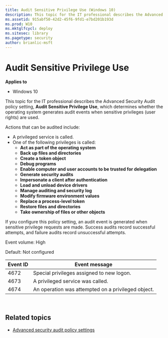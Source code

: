 ```yaml
---
title: Audit Sensitive Privilege Use (Windows 10)
description: This topic for the IT professional describes the Advanced Security Audit policy setting, Audit Sensitive Privilege Use, which determines whether the operating system generates audit events when sensitive privileges (user rights) are used.
ms.assetid: 915abf50-42d2-45f6-9fd1-e7bd201b193d
ms.prod: W10
ms.mktglfcycl: deploy
ms.sitesec: library
ms.pagetype: security
author: brianlic-msft
---
```


# Audit Sensitive Privilege Use

**Applies to**
-   Windows 10

This topic for the IT professional describes the Advanced Security Audit policy setting, **Audit Sensitive Privilege Use**, which determines whether the operating system generates audit events when sensitive privileges (user rights) are used.

Actions that can be audited include:
-   A privileged service is called.
-   One of the following privileges is called:
    - **Act as part of the operating system**
    - **Back up files and directories**
    - **Create a token object**
    - **Debug programs**
    - **Enable computer and user accounts to be trusted for delegation**
    - **Generate security audits**
    - **Impersonate a client after authentication**
    - **Load and unload device drivers**
    - **Manage auditing and security log**
    - **Modify firmware environment values**
    - **Replace a process-level token**
    - **Restore files and directories**
    - **Take ownership of files or other objects**

If you configure this policy setting, an audit event is generated when sensitive privilege requests are made. Success audits record successful attempts, and failure audits record unsuccessful attempts.

Event volume: High

Default: Not configured

| Event ID | Event message |
| - | - |
| 4672 | Special privileges assigned to new logon.| 
| 4673 | A privileged service was called. |
| 4674 | An operation was attempted on a privileged object.| 
 
## Related topics

- [Advanced security audit policy settings](advanced-security-audit-policy-settings.md)
 
 
